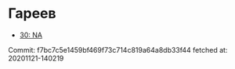 # Гареев
- [30: NA](30.md)

Commit: f7bc7c5e1459bf469f73c714c819a64a8db33f44
 fetched at: 20201121-140219
